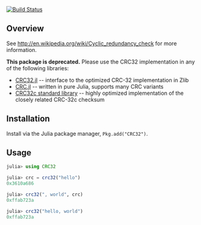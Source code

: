 [![Build Status](https://travis-ci.org/fhs/CRC32.jl.png)](https://travis-ci.org/fhs/CRC32.jl)

## Overview

See http://en.wikipedia.org/wiki/Cyclic_redundancy_check for more information.

**This package is deprecated.** Please use the CRC32 implementation in any of the following libraries:
- [CRC32.jl](https://github.com/JuliaIO/CRC32.jl) -- interface to the optimized CRC-32 implementation in Zlib
- [CRC.jl](https://github.com/andrewcooke/CRC.jl) -- written in pure Julia, supports many CRC variants
- [CRC32c standard library](https://docs.julialang.org/en/v1/stdlib/CRC32c/) -- highly optimized implementation of the closely related CRC-32c checksum

## Installation

Install via the Julia package manager, `Pkg.add("CRC32")`.

## Usage

```julia
julia> using CRC32

julia> crc = crc32("hello")
0x3610a686

julia> crc32(", world", crc)
0xffab723a

julia> crc32("hello, world")
0xffab723a
```
